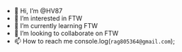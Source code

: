 - 👋 Hi, I’m @HV87
- 👀 I’m interested in FTW
- 🌱 I’m currently learning FTW
- 💞️ I’m looking to collaborate on FTW
- 📫 How to reach me console.log(`rag805364@gmail.com`);

<!---
HV87/HV87 is a ✨ special ✨ repository because its `README.md` (this file) appears on your GitHub profile.
You can click the Preview link to take a look at your changes.
--->
